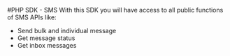 #PHP SDK - SMS
With this SDK you will have access to all public functions of SMS APIs like:
- Send bulk and individual message
- Get message status
- Get inbox messages
